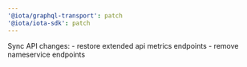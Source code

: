 ```yaml
---
'@iota/graphql-transport': patch
'@iota/iota-sdk': patch
---
```


Sync API changes:
    - restore extended api metrics endpoints
    - remove nameservice endpoints
